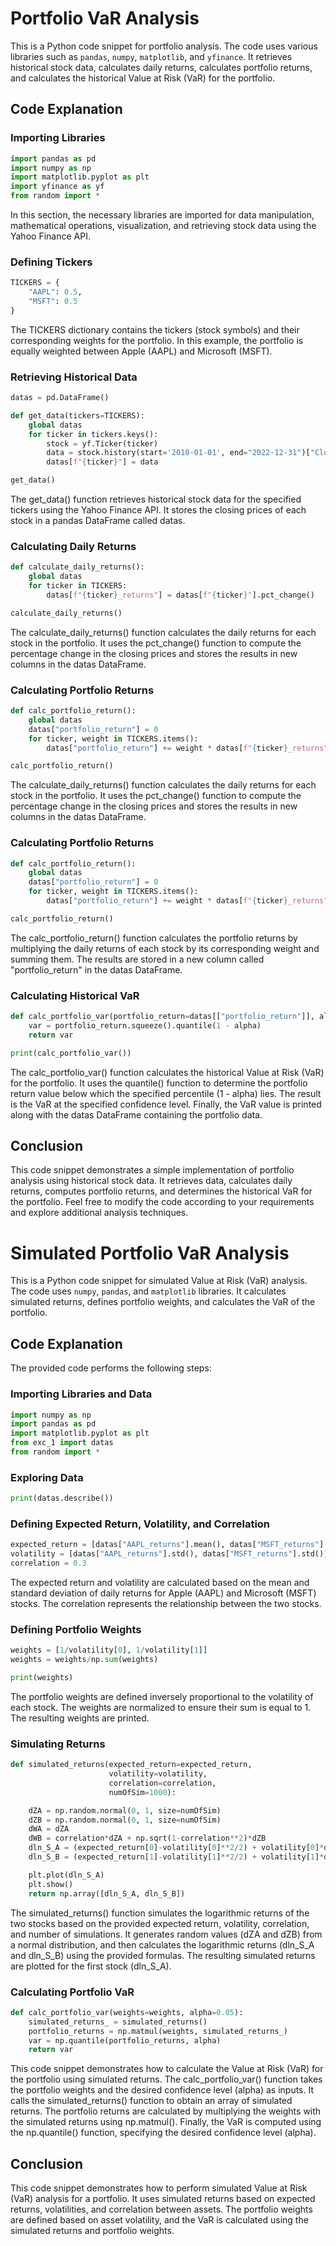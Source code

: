 # Portfolio VaR Analysis

This is a Python code snippet for portfolio analysis. The code uses various libraries such as `pandas`, `numpy`, `matplotlib`, and `yfinance`. It retrieves historical stock data, calculates daily returns, calculates portfolio returns, and calculates the historical Value at Risk (VaR) for the portfolio.

## Code Explanation


### Importing Libraries

```python
import pandas as pd
import numpy as np
import matplotlib.pyplot as plt
import yfinance as yf
from random import *
```

In this section, the necessary libraries are imported for data manipulation, mathematical operations, visualization, and retrieving stock data using the Yahoo Finance API.

### Defining Tickers

```python
TICKERS = {
    "AAPL": 0.5,
    "MSFT": 0.5
}
```
The TICKERS dictionary contains the tickers (stock symbols) and their corresponding weights for the portfolio. In this example, the portfolio is equally weighted between Apple (AAPL) and Microsoft (MSFT).

### Retrieving Historical Data

```python
datas = pd.DataFrame()

def get_data(tickers=TICKERS):
    global datas
    for ticker in tickers.keys():
        stock = yf.Ticker(ticker)
        data = stock.history(start='2010-01-01', end="2022-12-31")["Close"]
        datas[f"{ticker}"] = data

get_data()
```

The get_data() function retrieves historical stock data for the specified tickers using the Yahoo Finance API. It stores the closing prices of each stock in a pandas DataFrame called datas.

### Calculating Daily Returns
```python
def calculate_daily_returns():
    global datas
    for ticker in TICKERS:
        datas[f"{ticker}_returns"] = datas[f"{ticker}"].pct_change()

calculate_daily_returns()
```

The calculate_daily_returns() function calculates the daily returns for each stock in the portfolio. It uses the pct_change() function to compute the percentage change in the closing prices and stores the results in new columns in the datas DataFrame.

### Calculating Portfolio Returns

```python
def calc_portfolio_return():
    global datas
    datas["portfolio_return"] = 0
    for ticker, weight in TICKERS.items():
        datas["portfolio_return"] += weight * datas[f"{ticker}_returns"]

calc_portfolio_return()
```

The calculate_daily_returns() function calculates the daily returns for each stock in the portfolio. It uses the pct_change() function to compute the percentage change in the closing prices and stores the results in new columns in the datas DataFrame.

### Calculating Portfolio Returns
    
```python
def calc_portfolio_return():
    global datas
    datas["portfolio_return"] = 0
    for ticker, weight in TICKERS.items():
        datas["portfolio_return"] += weight * datas[f"{ticker}_returns"]

calc_portfolio_return()
```

The calc_portfolio_return() function calculates the portfolio returns by multiplying the daily returns of each stock by its corresponding weight and summing them. The results are stored in a new column called "portfolio_return" in the datas DataFrame.

### Calculating Historical VaR
    
```python
def calc_portfolio_var(portfolio_return=datas[["portfolio_return"]], alpha=0.95):
    var = portfolio_return.squeeze().quantile(1 - alpha)
    return var

print(calc_portfolio_var())
```
The calc_portfolio_var() function calculates the historical Value at Risk (VaR) for the portfolio. It uses the quantile() function to determine the portfolio return value below which the specified percentile (1 - alpha) lies. The result is the VaR at the specified confidence level. Finally, the VaR value is printed along with the datas DataFrame containing the portfolio data.

## Conclusion
This code snippet demonstrates a simple implementation of portfolio analysis using historical stock data. It retrieves data, calculates daily returns, computes portfolio returns, and determines the historical VaR for the portfolio. Feel free to modify the code according to your requirements and explore additional analysis techniques.

# Simulated Portfolio VaR Analysis

This is a Python code snippet for simulated Value at Risk (VaR) analysis. The code uses `numpy`, `pandas`, and `matplotlib` libraries. It calculates simulated returns, defines portfolio weights, and calculates the VaR of the portfolio.

## Code Explanation

The provided code performs the following steps:

### Importing Libraries and Data

```python
import numpy as np
import pandas as pd
import matplotlib.pyplot as plt
from exc_1 import datas
from random import *
```
### Exploring Data
    
```python
print(datas.describe())
```

### Defining Expected Return, Volatility, and Correlation
    
```python
expected_return = [datas["AAPL_returns"].mean(), datas["MSFT_returns"].mean()]
volatility = [datas["AAPL_returns"].std(), datas["MSFT_returns"].std()]
correlation = 0.3
```
The expected return and volatility are calculated based on the mean and standard deviation of daily returns for Apple (AAPL) and Microsoft (MSFT) stocks. The correlation represents the relationship between the two stocks.

### Defining Portfolio Weights

```python
weights = [1/volatility[0], 1/volatility[1]]
weights = weights/np.sum(weights)

print(weights)
```
The portfolio weights are defined inversely proportional to the volatility of each stock. The weights are normalized to ensure their sum is equal to 1. The resulting weights are printed.


### Simulating Returns
    
```python
def simulated_returns(expected_return=expected_return,
                      volatility=volatility,
                      correlation=correlation,
                      numOfSim=1000):

    dZA = np.random.normal(0, 1, size=numOfSim)
    dZB = np.random.normal(0, 1, size=numOfSim)
    dWA = dZA
    dWB = correlation*dZA + np.sqrt(1-correlation**2)*dZB
    dln_S_A = (expected_return[0]-volatility[0]**2/2) + volatility[0]*dWA
    dln_S_B = (expected_return[1]-volatility[1]**2/2) + volatility[1]*dWB

    plt.plot(dln_S_A)
    plt.show()
    return np.array([dln_S_A, dln_S_B])
```
The simulated_returns() function simulates the logarithmic returns of the two stocks based on the provided expected return, volatility, correlation, and number of simulations. It generates random values (dZA and dZB) from a normal distribution, and then calculates the logarithmic returns (dln_S_A and dln_S_B) using the provided formulas. The resulting simulated returns are plotted for the first stock (dln_S_A).

### Calculating Portfolio VaR
    
```python
def calc_portfolio_var(weights=weights, alpha=0.05):
    simulated_returns_ = simulated_returns()
    portfolio_returns = np.matmul(weights, simulated_returns_)
    var = np.quantile(portfolio_returns, alpha)
    return var

```
This code snippet demonstrates how to calculate the Value at Risk (VaR) for the portfolio using simulated returns. The calc_portfolio_var() function takes the portfolio weights and the desired confidence level (alpha) as inputs. It calls the simulated_returns() function to obtain an array of simulated returns. The portfolio returns are calculated by multiplying the weights with the simulated returns using np.matmul(). Finally, the VaR is computed using the np.quantile() function, specifying the desired confidence level (alpha).

## Conclusion
This code snippet demonstrates how to perform simulated Value at Risk (VaR) analysis for a portfolio. It uses simulated returns based on expected returns, volatilities, and correlation between assets. The portfolio weights are defined based on asset volatility, and the VaR is calculated using the simulated returns and portfolio weights.

